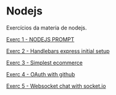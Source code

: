 # Nodejs

Exercícios da materia de nodejs.

<a href="https://github.com/pucwebdesign/Nodejs/tree/exercicio1" target="_blank">Exerc 1 - NODEJS PROMPT</a>

<a href="https://github.com/pucwebdesign/Nodejs/tree/exercicio2" target="_blank">Exerc 2 - Handlebars express initial setup</a>

<a href="https://github.com/pucwebdesign/Nodejs/tree/exercicio3" target="_blank">Exerc 3 - Simplest ecommerce</a>

<a href="https://github.com/pucwebdesign/Nodejs/tree/exercicio4" target="_blank">Exerc 4 - OAuth with github</a>

<a href="https://github.com/pucwebdesign/Nodejs/tree/exercicio5" target="_blank">Exerc 5 - Websocket chat with socket.io</a>
